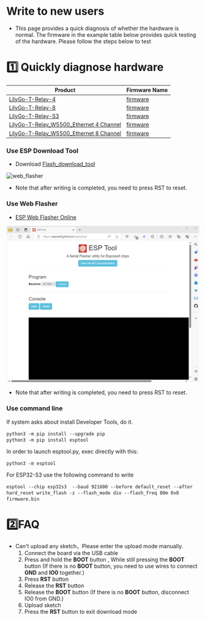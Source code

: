 # Write to new users

- This page provides a quick diagnosis of whether the hardware is normal. The firmware in the example table below provides quick testing of the hardware. Please follow the steps below to test

# 1️⃣ Quickly diagnose hardware

| Product                                      | Firmware Name                                                                                               |
| -------------------------------------------- | ----------------------------------------------------------------------------------------------------------- |
| [LilyGo-T-Relay-4][1]                        | [firmware](./LilyGo-T-Relay-4/LilyGo-T-Relay-4-20210816.bin)                                                |
| [LilyGo-T-Relay-8][2]                        | [firmware](./LilyGo-T-Relay-8/LilyGo-T-Relay-8-20220516.bin)                                                |
| [LilyGo-T-Relay-S3][3]                       | [firmware](./LilyGo-T-Relay-S3/firmware_LilyGo-Relay-UnitTest_20230830.bin)                                 |
| [LilyGo-T-Relay_W5500_Ethernet 4 Channel][4] | [firmware](./LilyGo-T-Relay_W5500_EthernetServer_Relay4_V1.0_firmware/W5500_EthernetServer_Relay4_V1.0.bin) |
| [LilyGo-T-Relay_W5500_Ethernet 8 Channel][4] | [firmware](./LilyGo-T-Relay_W5500_EthernetServer_Relay8_V1.0_firmware/W5500_EthernetServer_Relay8_V1.0.bin) |

[1]: https://www.lilygo.cc/products/t-relay
[2]: https://www.lilygo.cc/products/t-relay-5v-8-channel-relay
[3]: https://www.lilygo.cc/products/t-relay-s3
[4]: https://www.lilygo.cc/products/t-relay?variant=43164455207093


### Use ESP Download Tool

- Download [Flash_download_tool](https://www.espressif.com.cn/sites/default/files/tools/flash_download_tool_3.9.5_0.zip)

![web_flasher](./images/esp_downloader.gif)

* Note that after writing is completed, you need to press RST to reset.


### Use Web Flasher

- [ESP Web Flasher Online](https://espressif.github.io/esptool-js/)

![web_flasher](./images/web_flasher.gif)

* Note that after writing is completed, you need to press RST to reset.

### Use command line


If system asks about install Developer Tools, do it.

```
python3 -m pip install --upgrade pip
python3 -m pip install esptool
```

In order to launch esptool.py, exec directly with this:

```
python3 -m esptool
```

For ESP32-S3 use the following command to write

```
esptool --chip esp32s3  --baud 921600 --before default_reset --after hard_reset write_flash -z --flash_mode dio --flash_freq 80m 0x0 firmware.bin

```

# 2️⃣FAQ

- Can't upload any sketch，Please enter the upload mode manually.
   1. Connect the board via the USB cable
   2. Press and hold the **BOOT** button , While still pressing the **BOOT** button (If there is no **BOOT** button, you need to use wires to connect **GND** and **IO0** together.)
   3. Press **RST** button
   4. Release the **RST** button
   5. Release the **BOOT** button (If there is no **BOOT** button, disconnect IO0 from GND.)
   6. Upload sketch
   7. Press the **RST** button to exit download mode


